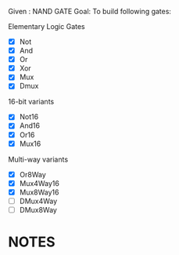 Given : NAND GATE
Goal: To build following gates:

Elementary Logic Gates
- [x] Not
- [x] And
- [x] Or
- [x] Xor
- [x] Mux
- [x] Dmux

16-bit variants
- [x] Not16
- [x] And16
- [x] Or16
- [x] Mux16

Multi-way variants
- [x] Or8Way
- [x] Mux4Way16
- [x] Mux8Way16
- [ ] DMux4Way
- [ ] DMux8Way

# NOTES
